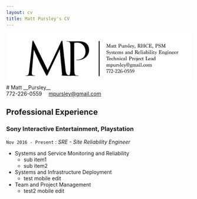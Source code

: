 ```yaml
---
layout: cv
title: Matt Pursley's CV
---
```


<img src="assets/matt pursley resume logo v2.png" width="700">
# Matt __Pursley__
<div id="webaddress">
<i class="fi-telephone"></i>
772-226-0559
<i class="fi-mail" style="margin-left:1em"></i>
<a href="mpursley@gmail.com">mpursley@gmail.com</a>
</div>

## Professional Experience

### __Sony Interactive Entertainment, Playstation__
```Nov 2016 - Present``` : _SRE - Site Reliability Engineer_

* Systems and Service Monitoring and Reliability
  * sub item1
  * sub item2
* Systems and Infrastructure Deployment
  * test mobile edit
* Team and Project Management
  * test2 mobile edit
